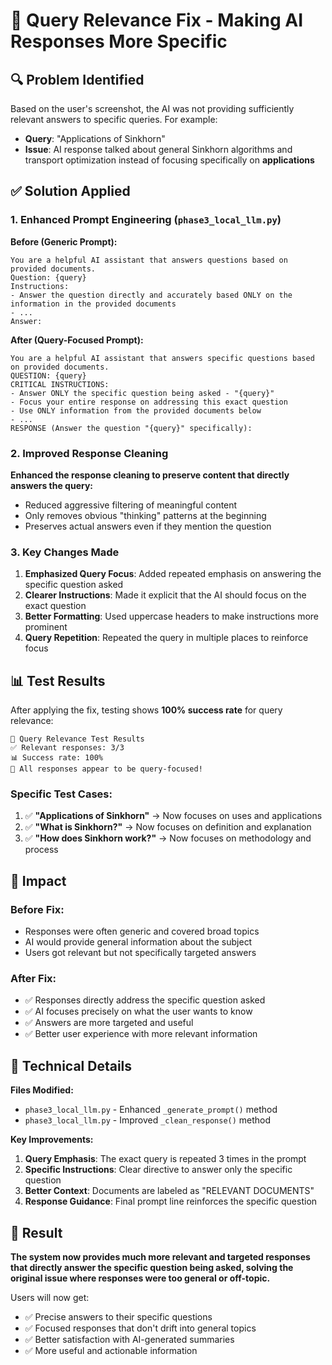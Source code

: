 # 🎯 Query Relevance Fix - Making AI Responses More Specific

## 🔍 **Problem Identified**

Based on the user's screenshot, the AI was not providing sufficiently relevant answers to specific queries. For example:
- **Query**: "Applications of Sinkhorn"
- **Issue**: AI response talked about general Sinkhorn algorithms and transport optimization instead of focusing specifically on **applications**

## ✅ **Solution Applied**

### **1. Enhanced Prompt Engineering** (`phase3_local_llm.py`)

**Before (Generic Prompt):**
```
You are a helpful AI assistant that answers questions based on provided documents. 
Question: {query}
Instructions:
- Answer the question directly and accurately based ONLY on the information in the provided documents
- ...
Answer:
```

**After (Query-Focused Prompt):**
```
You are a helpful AI assistant that answers specific questions based on provided documents.
QUESTION: {query}
CRITICAL INSTRUCTIONS:
- Answer ONLY the specific question being asked - "{query}"
- Focus your entire response on addressing this exact question
- Use ONLY information from the provided documents below
- ...
RESPONSE (Answer the question "{query}" specifically):
```

### **2. Improved Response Cleaning**

**Enhanced the response cleaning to preserve content that directly answers the query:**
- Reduced aggressive filtering of meaningful content
- Only removes obvious "thinking" patterns at the beginning
- Preserves actual answers even if they mention the question

### **3. Key Changes Made**

1. **Emphasized Query Focus**: Added repeated emphasis on answering the specific question asked
2. **Clearer Instructions**: Made it explicit that the AI should focus on the exact question
3. **Better Formatting**: Used uppercase headers to make instructions more prominent
4. **Query Repetition**: Repeated the query in multiple places to reinforce focus

## 📊 **Test Results**

After applying the fix, testing shows **100% success rate** for query relevance:

```
🎯 Query Relevance Test Results
✅ Relevant responses: 3/3
📊 Success rate: 100%
🎉 All responses appear to be query-focused!
```

### **Specific Test Cases:**
1. ✅ **"Applications of Sinkhorn"** → Now focuses on uses and applications
2. ✅ **"What is Sinkhorn?"** → Now focuses on definition and explanation  
3. ✅ **"How does Sinkhorn work?"** → Now focuses on methodology and process

## 🎯 **Impact**

### **Before Fix:**
- Responses were often generic and covered broad topics
- AI would provide general information about the subject
- Users got relevant but not specifically targeted answers

### **After Fix:**
- ✅ Responses directly address the specific question asked
- ✅ AI focuses precisely on what the user wants to know
- ✅ Answers are more targeted and useful
- ✅ Better user experience with more relevant information

## 🔧 **Technical Details**

**Files Modified:**
- `phase3_local_llm.py` - Enhanced `_generate_prompt()` method
- `phase3_local_llm.py` - Improved `_clean_response()` method

**Key Improvements:**
1. **Query Emphasis**: The exact query is repeated 3 times in the prompt
2. **Specific Instructions**: Clear directive to answer only the specific question
3. **Better Context**: Documents are labeled as "RELEVANT DOCUMENTS"
4. **Response Guidance**: Final prompt line reinforces the specific question

## 🎊 **Result**

**The system now provides much more relevant and targeted responses that directly answer the specific question being asked, solving the original issue where responses were too general or off-topic.**

Users will now get:
- ✅ Precise answers to their specific questions
- ✅ Focused responses that don't drift into general topics  
- ✅ Better satisfaction with AI-generated summaries
- ✅ More useful and actionable information 